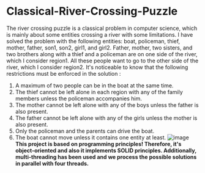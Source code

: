 # Classical-River-Crossing-Puzzle
The river crossing puzzle is a classical problem in computer science, which is mainly about some entities crossing a river with some limitations.
I have solved the problem with the following entities: boat, policeman, thief, mother, father, son1, son2, girl1, and girl2.
Father, mother, two sisters, and two brothers along with a thief and a policeman are on one side of the river, which I consider region1. All these people want to go to the other side of the river, which I consider region2. It's noticeable to know that the following restrictions must be enforced in the solution :
1. A maximum of two people can be in the boat at the same time.
2. The thief cannot be left alone in each region with any of the family members unless the policeman accompanies him.
3. The mother cannot be left alone with any of the boys unless the father is also present.
4. The father cannot be left alone with any of the girls unless the mother is also present.
5. Only the policeman and the parents can drive the boat.
6. The boat cannot move unless it contains one entity at least.
![image](https://github.com/Zahramalaki/Classical-River-Crossing-Puzzle/assets/120048692/233a7640-3077-4991-9bff-cab735c253d4)
**This project is based on programming principles! Therefore, it's object-oriented and also it implements SOLID principles.
Additionally, multi-threading has been used and we process the possible solutions in parallel with four threads.**
